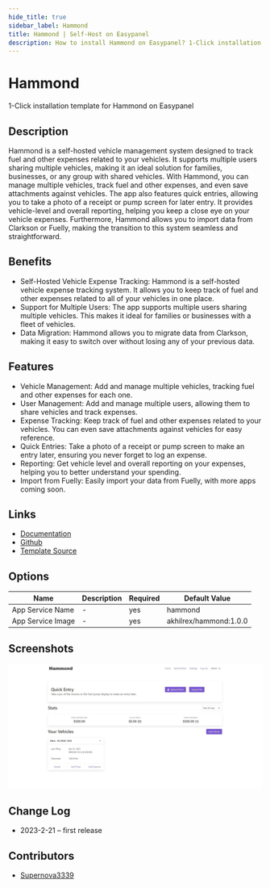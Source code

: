 ```yaml
---
hide_title: true
sidebar_label: Hammond
title: Hammond | Self-Host on Easypanel
description: How to install Hammond on Easypanel? 1-Click installation template for Hammond on Easypanel
---
```


<!-- generated -->

# Hammond

1-Click installation template for Hammond on Easypanel

## Description

Hammond is a self-hosted vehicle management system designed to track fuel and other expenses related to your vehicles. It supports multiple users sharing multiple vehicles, making it an ideal solution for families, businesses, or any group with shared vehicles. With Hammond, you can manage multiple vehicles, track fuel and other expenses, and even save attachments against vehicles. The app also features quick entries, allowing you to take a photo of a receipt or pump screen for later entry. It provides vehicle-level and overall reporting, helping you keep a close eye on your vehicle expenses. Furthermore, Hammond allows you to import data from Clarkson or Fuelly, making the transition to this system seamless and straightforward.

## Benefits

- Self-Hosted Vehicle Expense Tracking: Hammond is a self-hosted vehicle expense tracking system. It allows you to keep track of fuel and other expenses related to all of your vehicles in one place.
- Support for Multiple Users: The app supports multiple users sharing multiple vehicles. This makes it ideal for families or businesses with a fleet of vehicles.
- Data Migration: Hammond allows you to migrate data from Clarkson, making it easy to switch over without losing any of your previous data.

## Features

- Vehicle Management: Add and manage multiple vehicles, tracking fuel and other expenses for each one.
- User Management: Add and manage multiple users, allowing them to share vehicles and track expenses.
- Expense Tracking: Keep track of fuel and other expenses related to your vehicles. You can even save attachments against vehicles for easy reference.
- Quick Entries: Take a photo of a receipt or pump screen to make an entry later, ensuring you never forget to log an expense.
- Reporting: Get vehicle level and overall reporting on your expenses, helping you to better understand your spending.
- Import from Fuelly: Easily import your data from Fuelly, with more apps coming soon.

## Links

- [Documentation](https://github.com/akhilrex/hammond/tree/master/docs)
- [Github](https://github.com/akhilrex/hammond)
- [Template Source](https://github.com/easypanel-io/templates/tree/main/templates/hammond)

## Options

Name | Description | Required | Default Value
-|-|-|-
App Service Name | - | yes | hammond
App Service Image | - | yes | akhilrex/hammond:1.0.0

## Screenshots

![Hammond Screenshot](./assets/screenshot.png)

## Change Log

- 2023-2-21 – first release

## Contributors

- [Supernova3339](https://github.com/Supernova3339)
